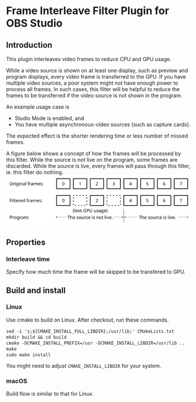 # Frame Interleave Filter Plugin for OBS Studio

## Introduction

This plugin interleaves video frames to reduce CPU and GPU usage.

While a video source is shown on at least one display, such as preview and program displays,
every video frame is transferred to the GPU.
If you have multiple video sources, a poor system might not have enough power to process all frames.
In such cases, this filter will be helpful to reduce the frames to be transferred if the video source is not shown in the program.

An example usage case is
- Studio Mode is enabled, and
- You have multiple asynchronous-video sources (such as capture cards).

The expected effect is the shorter rendering time or less number of missed frames.

A figure below shows a concept of how the frames will be processed by this filter.
While the source is not live on the program, some frames are discarded.
While the source is live, every frames will pass through this filter, ie. this filter do nothing.
<img src='doc/concept.png'/>

## Properties

### Interleave time
Specify how much time the frame will be skipped to be transfered to GPU.

## Build and install
### Linux
Use cmake to build on Linux. After checkout, run these commands.
```
sed -i 's;${CMAKE_INSTALL_FULL_LIBDIR};/usr/lib;' CMakeLists.txt
mkdir build && cd build
cmake -DCMAKE_INSTALL_PREFIX=/usr -DCMAKE_INSTALL_LIBDIR=/usr/lib ..
make
sudo make install
```
You might need to adjust `CMAKE_INSTALL_LIBDIR` for your system.

### macOS
Build flow is similar to that for Linux.

